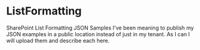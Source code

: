 # ListFormatting
SharePoint List Formatting JSON Samples
I've been meaning to publish my JSON examples in a public location instead of just in my tenant. As I can I will upload them and describe each here.
